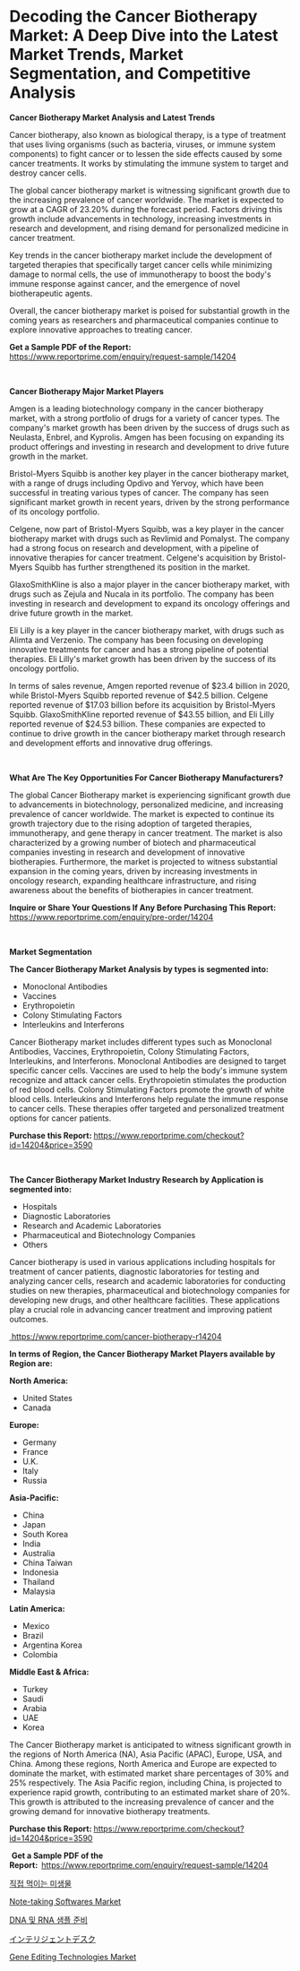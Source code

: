 <p><h1>Decoding the Cancer Biotherapy Market: A Deep Dive into the Latest Market Trends, Market Segmentation, and Competitive Analysis</h1></p><p><strong>Cancer Biotherapy Market Analysis and Latest Trends</strong></p>
<p><p>Cancer biotherapy, also known as biological therapy, is a type of treatment that uses living organisms (such as bacteria, viruses, or immune system components) to fight cancer or to lessen the side effects caused by some cancer treatments. It works by stimulating the immune system to target and destroy cancer cells. </p><p>The global cancer biotherapy market is witnessing significant growth due to the increasing prevalence of cancer worldwide. The market is expected to grow at a CAGR of 23.20% during the forecast period. Factors driving this growth include advancements in technology, increasing investments in research and development, and rising demand for personalized medicine in cancer treatment.</p><p>Key trends in the cancer biotherapy market include the development of targeted therapies that specifically target cancer cells while minimizing damage to normal cells, the use of immunotherapy to boost the body's immune response against cancer, and the emergence of novel biotherapeutic agents.</p><p>Overall, the cancer biotherapy market is poised for substantial growth in the coming years as researchers and pharmaceutical companies continue to explore innovative approaches to treating cancer.</p></p>
<p><strong>Get a Sample PDF of the Report:&nbsp;</strong> <a href="https://www.reportprime.com/enquiry/request-sample/14204">https://www.reportprime.com/enquiry/request-sample/14204</a></p>
<p>&nbsp;</p>
<p><strong>Cancer Biotherapy Major Market Players</strong></p>
<p><p>Amgen is a leading biotechnology company in the cancer biotherapy market, with a strong portfolio of drugs for a variety of cancer types. The company's market growth has been driven by the success of drugs such as Neulasta, Enbrel, and Kyprolis. Amgen has been focusing on expanding its product offerings and investing in research and development to drive future growth in the market.</p><p>Bristol-Myers Squibb is another key player in the cancer biotherapy market, with a range of drugs including Opdivo and Yervoy, which have been successful in treating various types of cancer. The company has seen significant market growth in recent years, driven by the strong performance of its oncology portfolio.</p><p>Celgene, now part of Bristol-Myers Squibb, was a key player in the cancer biotherapy market with drugs such as Revlimid and Pomalyst. The company had a strong focus on research and development, with a pipeline of innovative therapies for cancer treatment. Celgene's acquisition by Bristol-Myers Squibb has further strengthened its position in the market.</p><p>GlaxoSmithKline is also a major player in the cancer biotherapy market, with drugs such as Zejula and Nucala in its portfolio. The company has been investing in research and development to expand its oncology offerings and drive future growth in the market.</p><p>Eli Lilly is a key player in the cancer biotherapy market, with drugs such as Alimta and Verzenio. The company has been focusing on developing innovative treatments for cancer and has a strong pipeline of potential therapies. Eli Lilly's market growth has been driven by the success of its oncology portfolio.</p><p>In terms of sales revenue, Amgen reported revenue of $23.4 billion in 2020, while Bristol-Myers Squibb reported revenue of $42.5 billion. Celgene reported revenue of $17.03 billion before its acquisition by Bristol-Myers Squibb. GlaxoSmithKline reported revenue of $43.55 billion, and Eli Lilly reported revenue of $24.53 billion. These companies are expected to continue to drive growth in the cancer biotherapy market through research and development efforts and innovative drug offerings.</p></p>
<p>&nbsp;</p>
<p><strong>What Are The Key Opportunities For Cancer Biotherapy Manufacturers?</strong></p>
<p><p>The global Cancer Biotherapy market is experiencing significant growth due to advancements in biotechnology, personalized medicine, and increasing prevalence of cancer worldwide. The market is expected to continue its growth trajectory due to the rising adoption of targeted therapies, immunotherapy, and gene therapy in cancer treatment. The market is also characterized by a growing number of biotech and pharmaceutical companies investing in research and development of innovative biotherapies. Furthermore, the market is projected to witness substantial expansion in the coming years, driven by increasing investments in oncology research, expanding healthcare infrastructure, and rising awareness about the benefits of biotherapies in cancer treatment.</p></p>
<p><strong>Inquire or Share Your Questions If Any Before Purchasing This Report:</strong> <a href="https://www.reportprime.com/enquiry/pre-order/14204">https://www.reportprime.com/enquiry/pre-order/14204</a></p>
<p>&nbsp;</p>
<p><strong>Market Segmentation</strong></p>
<p><strong>The Cancer Biotherapy Market Analysis by types is segmented into:</strong></p>
<p><ul><li>Monoclonal Antibodies</li><li>Vaccines</li><li>Erythropoietin</li><li>Colony Stimulating Factors</li><li>Interleukins and Interferons</li></ul></p>
<p><p>Cancer Biotherapy market includes different types such as Monoclonal Antibodies, Vaccines, Erythropoietin, Colony Stimulating Factors, Interleukins, and Interferons. Monoclonal Antibodies are designed to target specific cancer cells. Vaccines are used to help the body's immune system recognize and attack cancer cells. Erythropoietin stimulates the production of red blood cells. Colony Stimulating Factors promote the growth of white blood cells. Interleukins and Interferons help regulate the immune response to cancer cells. These therapies offer targeted and personalized treatment options for cancer patients.</p></p>
<p><strong>Purchase this Report:&nbsp;</strong><a href="https://www.reportprime.com/checkout?id=14204&price=3590">https://www.reportprime.com/checkout?id=14204&price=3590</a></p>
<p>&nbsp;</p>
<p><strong>The Cancer Biotherapy Market Industry Research by Application is segmented into:</strong></p>
<p><ul><li>Hospitals</li><li>Diagnostic Laboratories</li><li>Research and Academic Laboratories</li><li>Pharmaceutical and Biotechnology Companies</li><li>Others</li></ul></p>
<p><p>Cancer biotherapy is used in various applications including hospitals for treatment of cancer patients, diagnostic laboratories for testing and analyzing cancer cells, research and academic laboratories for conducting studies on new therapies, pharmaceutical and biotechnology companies for developing new drugs, and other healthcare facilities. These applications play a crucial role in advancing cancer treatment and improving patient outcomes.</p></p>
<p><a href="https://www.reportprime.com/cancer-biotherapy-r14204">&nbsp;https://www.reportprime.com/cancer-biotherapy-r14204</a></p>
<p><strong>In terms of Region, the Cancer Biotherapy Market Players available by Region are:</strong></p>
<p>
    <p> <strong> North America: </strong>
        <ul>
            <li>United States</li>
            <li>Canada</li>
        </ul>
        </p> 
    <p> <strong> Europe: </strong>
        <ul>
            <li>Germany</li>
            <li>France</li>
            <li>U.K.</li>
            <li>Italy</li>
            <li>Russia</li>
        </ul>
        </p> 
    <p> <strong> Asia-Pacific: </strong>
        <ul>
            <li>China</li>
            <li>Japan</li>
            <li>South Korea</li>
            <li>India</li>
            <li>Australia</li>
            <li>China Taiwan</li>
            <li>Indonesia</li>
            <li>Thailand</li>
            <li>Malaysia</li>
        </ul>
        </p> 
    <p> <strong> Latin America: </strong>
        <ul>
            <li>Mexico</li>
            <li>Brazil</li>
            <li>Argentina Korea</li>
            <li>Colombia</li>
        </ul>
        </p> 
    <p> <strong> Middle East & Africa: </strong>
        <ul>
            <li>Turkey</li>
            <li>Saudi</li>
            <li>Arabia</li>
            <li>UAE</li>
            <li>Korea</li>
        </ul>
    </p>
    </p>
<p><p>The Cancer Biotherapy market is anticipated to witness significant growth in the regions of North America (NA), Asia Pacific (APAC), Europe, USA, and China. Among these regions, North America and Europe are expected to dominate the market, with estimated market share percentages of 30% and 25% respectively. The Asia Pacific region, including China, is projected to experience rapid growth, contributing to an estimated market share of 20%. This growth is attributed to the increasing prevalence of cancer and the growing demand for innovative biotherapy treatments.</p></p>
<p><strong>Purchase this Report: </strong><a href="https://www.reportprime.com/checkout?id=14204&price=3590">https://www.reportprime.com/checkout?id=14204&price=3590</a></p>
<p>&nbsp;<strong>Get a Sample PDF of the Report:&nbsp;&nbsp;</strong><a href="https://www.reportprime.com/enquiry/request-sample/14204">https://www.reportprime.com/enquiry/request-sample/14204</a></p>
<p><strong></strong></p>
<p><p><a href="https://medium.com/@rowedrowe/%EA%B8%80%EB%A1%9C%EB%B2%8C-%EC%8B%9C%EC%9E%A5-%EB%8F%99%ED%96%A5-%EB%B0%8F-2024%EB%85%84%EB%B6%80%ED%84%B0-2031%EB%85%84%EA%B9%8C%EC%A7%80%EC%9D%98-%EB%AF%B8%EB%9E%98-%EC%A0%84%EB%A7%9D%EC%9D%84-%EB%B0%94%ED%83%95%EC%9C%BC%EB%A1%9C-%ED%95%9C-%EB%8B%A4%EC%9D%B4%EB%A0%89%ED%8A%B8-%ED%8E%98%EB%93%9C-%EB%AF%B8%ED%81%AC%EB%A1%9C%EB%B0%94%EC%9D%B4%EC%96%BC-%EC%8B%9C%EC%9E%A5-%EA%B0%9C%EC%9A%94-406999d5966b">직접 먹이는 미생물</a></p><p><a href="https://medium.com/@jeniw10236654655/note-taking-softwares-market-a-global-and-regional-analysis-2024-2031-f532f48db2ad">Note-taking Softwares Market</a></p><p><a href="https://medium.com/@matthiasdkins856/%EA%B8%80%EB%A1%9C%EB%B2%8C-dna-%EB%B0%8F-rna-%EC%83%98%ED%94%8C-%EC%A4%80%EB%B9%84-%EC%8B%9C%EC%9E%A5%EC%9D%98-%ED%92%8D%EA%B2%BD%EC%9D%84-%ED%83%90%EC%83%89-%EB%8F%99%ED%96%A5-%EC%98%88%EC%B8%A1-%EB%B0%8F-%EC%98%81%ED%96%A5-%EB%B6%84%EC%84%9D-2024-2031-%EC%9D%80-113-%ED%8E%98%EC%9D%B4%EC%A7%80%EC%97%90-%EC%86%8C%EA%B0%9C%EB%90%98%EC%96%B4-%EC%9E%88%EC%8A%B5%EB%8B%88%EB%8B%A4-19dda69de034">DNA 및 RNA 샘플 준비</a></p><p><a href="https://medium.com/@sebastianhodges1/%E3%82%A4%E3%83%B3%E3%83%86%E3%83%AA%E3%82%B8%E3%82%A7%E3%83%B3%E3%83%88%E3%83%87%E3%82%B9%E3%82%AF%E5%B8%82%E5%A0%B4-%E3%82%B0%E3%83%AD%E3%83%BC%E3%83%90%E3%83%AB%E3%81%8A%E3%82%88%E3%81%B3%E5%9C%B0%E5%9F%9F%E5%88%A5%E5%88%86%E6%9E%90-%E3%82%A8%E3%83%B3%E3%83%89%E3%83%A6%E3%83%BC%E3%82%B6%E3%83%BC-%E8%A3%BD%E5%93%81-%E3%81%8A%E3%82%88%E3%81%B3%E5%9C%B0%E5%9F%9F%E3%81%AB%E7%84%A6%E7%82%B9%E3%82%92%E5%BD%93%E3%81%A6%E3%81%9F%E5%88%86%E6%9E%90%E3%81%A8%E4%BA%88%E6%B8%AC-2024%E5%B9%B4-2031%E5%B9%B4-4f120ee13e25">インテリジェントデスク</a></p><p><a href="https://github.com/nicoletavirag/Market-Research-Report-List-4/blob/main/gene-editing-technologies-market.md">Gene Editing Technologies Market</a></p></p>